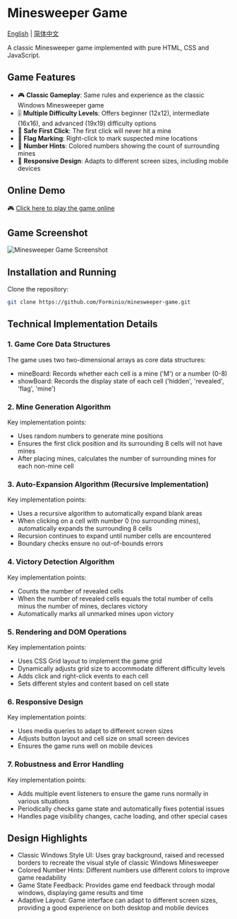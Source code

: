 # Minesweeper Game

[English](README.EN.md) | [简体中文](README.md)

A classic Minesweeper game implemented with pure HTML, CSS and JavaScript.

## Game Features

- 🎮 **Classic Gameplay**: Same rules and experience as the classic Windows Minesweeper game
- 🎚️ **Multiple Difficulty Levels**: Offers beginner (12x12), intermediate (16x16), and advanced (19x19) difficulty options
- 🎯 **Safe First Click**: The first click will never hit a mine
- 🚩 **Flag Marking**: Right-click to mark suspected mine locations
- 🔢 **Number Hints**: Colored numbers showing the count of surrounding mines
- 📱 **Responsive Design**: Adapts to different screen sizes, including mobile devices

## Online Demo

🎮 [Click here to play the game online](https://blog.forminio.cn/sao-lei)

## Game Screenshot

![Minesweeper Game Screenshot](https://cdn.forminio.cn/picx-images-hosting@master/wenzhan/扫雷截图.esqorn3ch.webp)

## Installation and Running

Clone the repository:

```bash
git clone https://github.com/Forminio/minesweeper-game.git
```

## Technical Implementation Details
### 1. Game Core Data Structures
The game uses two two-dimensional arrays as core data structures:
- mineBoard: Records whether each cell is a mine ('M') or a number (0-8)
- showBoard: Records the display state of each cell ('hidden', 'revealed', 'flag', 'mine')

### 2. Mine Generation Algorithm
Key implementation points:

- Uses random numbers to generate mine positions
- Ensures the first click position and its surrounding 8 cells will not have mines
- After placing mines, calculates the number of surrounding mines for each non-mine cell
### 3. Auto-Expansion Algorithm (Recursive Implementation)
Key implementation points:

- Uses a recursive algorithm to automatically expand blank areas
- When clicking on a cell with number 0 (no surrounding mines), automatically expands the surrounding 8 cells
- Recursion continues to expand until number cells are encountered
- Boundary checks ensure no out-of-bounds errors
### 4. Victory Detection Algorithm
Key implementation points:

- Counts the number of revealed cells
- When the number of revealed cells equals the total number of cells minus the number of mines, declares victory
- Automatically marks all unmarked mines upon victory
### 5. Rendering and DOM Operations
Key implementation points:

- Uses CSS Grid layout to implement the game grid
- Dynamically adjusts grid size to accommodate different difficulty levels
- Adds click and right-click events to each cell
- Sets different styles and content based on cell state
### 6. Responsive Design
Key implementation points:

- Uses media queries to adapt to different screen sizes
- Adjusts button layout and cell size on small screen devices
- Ensures the game runs well on mobile devices
### 7. Robustness and Error Handling
Key implementation points:

- Adds multiple event listeners to ensure the game runs normally in various situations
- Periodically checks game state and automatically fixes potential issues
- Handles page visibility changes, cache loading, and other special cases

## Design Highlights
- Classic Windows Style UI: Uses gray background, raised and recessed borders to recreate the visual style of classic Windows Minesweeper
- Colored Number Hints: Different numbers use different colors to improve game readability
- Game State Feedback: Provides game end feedback through modal windows, displaying game results and time
- Adaptive Layout: Game interface can adapt to different screen sizes, providing a good experience on both desktop and mobile devices

